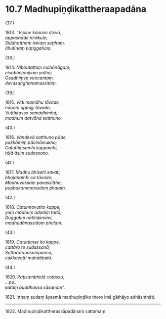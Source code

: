 # 10.7 Madhupiṇḍikattheraapadāna

(37.)

1813\. _“Vipine kānane disvā,_  
_appasadde nirākule;_  
_Siddhatthaṃ isinaṃ seṭṭhaṃ,_  
_āhutīnaṃ paṭiggahaṃ._  

(38.)

1814\. _Nibbutattaṃ mahānāgaṃ,_  
_nisabhājāniyaṃ yathā;_  
_Osadhiṃva virocantaṃ,_  
_devasaṅghanamassitaṃ._  

(39.)

1815\. _Vitti mamāhu tāvade,_  
_ñāṇaṃ uppajji tāvade;_  
_Vuṭṭhitassa samādhimhā,_  
_madhuṃ datvāna satthuno._  

(40.)

1816\. _Vanditvā satthuno pāde,_  
_pakkāmiṃ pācināmukho;_  
_Catuttiṃsamhi kappamhi,_  
_rājā āsiṃ sudassano._  

(41.)

1817\. _Madhu bhisehi savati,_  
_bhojanamhi ca tāvade;_  
_Madhuvassaṃ pavassittha,_  
_pubbakammassidaṃ phalaṃ._  

(42.)

1818\. _Catunnavutito kappe,_  
_yaṃ madhuṃ adadiṃ tadā;_  
_Duggatiṃ nābhijānāmi,_  
_madhudānassidaṃ phalaṃ._  

(43.)

1819\. _Catuttiṃse ito kappe,_  
_cattāro te sudassanā;_  
_Sattaratanasampannā,_  
_cakkavattī mahabbalā._  

(44.)

1820\. _Paṭisambhidā catasso,_  
_…pe…_  
_kataṃ buddhassa sāsanaṃ”._  

1821\. Itthaṃ sudaṃ āyasmā madhupiṇḍiko thero imā gāthāyo abhāsitthāti.

---

1822\. Madhupiṇḍikattherassāpadānaṃ sattamaṃ.
